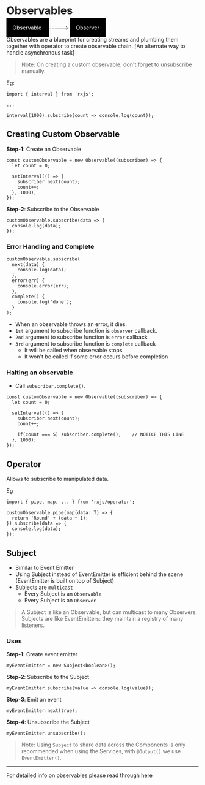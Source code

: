 # Observables

<span style="background-color: black; color: white; padding: 16px; margin: 10px 0;">
  Observable
</span> -----> 
<span style="background-color: black; color: white; padding: 16px; margin: 10px 0;">
  Observer
</span>

Observables are a blueprint for creating streams and plumbing them together with operator to create observable chain.
[An alternate way to handle asynchronous task]

> Note: On creating a custom observable, don't forget to unsubscribe manually.

Eg:

```
import { interval } from 'rxjs';

...

interval(1000).subscribe(count => console.log(count));
```

## Creating Custom Observable

**Step-1**: Create an Observable

```
const customObservable = new Observable((subscriber) => {
  let count = 0;

  setInterval(() => {
    subscriber.next(count);
    count++;
  }, 1000);
});
```

**Step-2**: Subscribe to the Observable

```
customObservable.subscribe(data => {
  console.log(data);
});
```

### Error Handling and Complete

```
customObservable.subscribe(
  next(data) {
    console.log(data);
  },
  error(err) {
    console.error(err);
  },
  complete() {
    console.log('done');
  }
);
```

- When an observable throws an error, it dies.
- `1st` argument to subscribe function is `observer` callback.
- `2nd` argument to subscribe function is `error` callback
- `3rd` argument to subscribe function is `complete` callback
  - It will be called when observable stops
  - It won't be called if some error occurs before completion

### Halting an observable

- Call `subscriber.complete()`.

```
const customObservable = new Observable((subscriber) => {
  let count = 0;

  setInterval(() => {
    subscriber.next(count);
    count++;

    if(count === 5) subscriber.complete();    // NOTICE THIS LINE
  }, 1000);
});
```

## Operator

Allows to subscribe to manipulated data.

Eg

```
import { pipe, map, ... } from 'rxjs/operator';

customObservable.pipe(map(data: T) => {
  return 'Round' + (data + 1);
}).subscribe(data => {
  console.log(data);
});
```

## Subject

- Similar to Event Emitter
- Using Subject instead of EventEmitter is efficient behind the scene (EventEmitter is built on top of Subject)
- Subjects are `multicast`
  - Every Subject is an `Observable`
  - Every Subject is an `Observer`

> A Subject is like an Observable, but can multicast to many Observers. Subjects are like EventEmitters: they maintain a registry of many listeners.

### Uses

**Step-1**: Create event emitter

```
myEventEmitter = new Subject<boolean>();
```

**Step-2**: Subscribe to the Subject

```
myEventEmitter.subscribe(value => console.log(value));
```

**Step-3**: Emit an event

```
myEventEmitter.next(true);
```

**Step-4**: Unsubscribe the Subject

```
myEventEmitter.unsubscribe();
```

> Note: Using `Subject` to share data across the Components is only recommended when using the Services, with `@Output()` we use `EventEmitter()`.

---

For detailed info on observables please read through [here](../../../rxjs/README.md)
